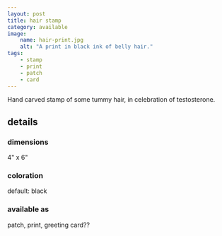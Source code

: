 ```yaml
---
layout: post
title: hair stamp
category: available
image: 
    name: hair-print.jpg
    alt: "A print in black ink of belly hair."
tags:
    - stamp
    - print
    - patch
    - card
---
```


Hand carved stamp of some tummy hair, in celebration of testosterone.

## details

### dimensions

4" x 6"

### coloration

default: black

### available as

patch, print, greeting card??
